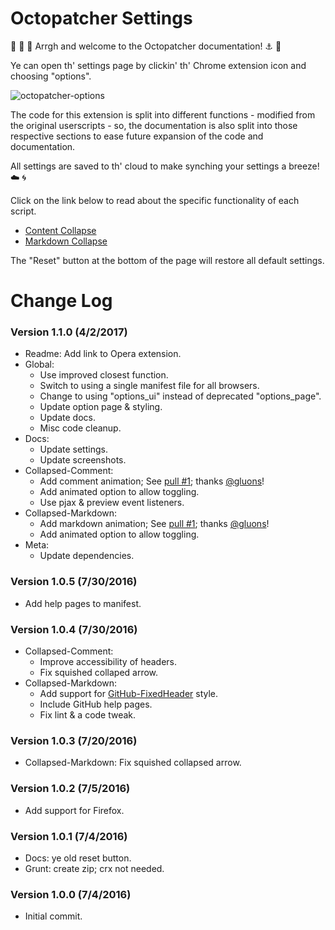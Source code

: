 # Octopatcher Settings

:trident: :whale: :dolphin: Arrgh and welcome to the Octopatcher documentation! :anchor: :ship:

Ye can open th' settings page by clickin' th' Chrome extension icon and choosing "options".

![octopatcher-options](https://cloud.githubusercontent.com/assets/136959/16571015/d67ac822-4217-11e6-888c-d6827562cd72.png)

The code for this extension is split into different functions - modified from the original userscripts - so, the documentation is also split into those respective sections to ease future expansion of the code and documentation.

All settings are saved to th' cloud to make synching your settings a breeze! :cloud: :cyclone:

Click on the link below to read about the specific functionality of each script.

* [Content Collapse](collapse-comment.md)
* [Markdown Collapse](collapse-markdown.md)

The "Reset" button at the bottom of the page will restore all default settings.

# Change Log

### Version 1.1.0 (4/2/2017)

* Readme: Add link to Opera extension.
* Global:
  * Use improved closest function.
  * Switch to using a single manifest file for all browsers.
  * Change to using "options_ui" instead of deprecated "options_page".
  * Update option page &amp; styling.
  * Update docs.
  * Misc code cleanup.
* Docs:
  * Update settings.
  * Update screenshots.
* Collapsed-Comment:
  * Add comment animation; See [pull #1](https://github.com/Mottie/Octopatcher/pull/1); thanks [@gluons](https://github.com/gluons)!
  * Add animated option to allow toggling.
  * Use pjax & preview event listeners.
* Collapsed-Markdown:
  * Add markdown animation; See [pull #1](https://github.com/Mottie/Octopatcher/pull/1); thanks [@gluons](https://github.com/gluons)!
  * Add animated option to allow toggling.
* Meta:
  * Update dependencies.

### Version 1.0.5 (7/30/2016)

* Add help pages to manifest.

### Version 1.0.4 (7/30/2016)

* Collapsed-Comment:
  * Improve accessibility of headers.
  * Fix squished collaped arrow.
* Collapsed-Markdown:
  * Add support for [GitHub-FixedHeader](https://github.com/StylishThemes/GitHub-FixedHeader) style.
  * Include GitHub help pages.
  * Fix lint & a code tweak.

### Version 1.0.3 (7/20/2016)

* Collapsed-Markdown: Fix squished collapsed arrow.

### Version 1.0.2 (7/5/2016)

* Add support for Firefox.

### Version 1.0.1 (7/4/2016)

* Docs: ye old reset button.
* Grunt: create zip; crx not needed.

### Version 1.0.0 (7/4/2016)

* Initial commit.
